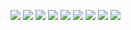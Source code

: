 ![](../Antenna_of_Prediction/1.jpg)
![](../Antenna_of_Prediction/2.jpg)
![](../Antenna_of_Prediction/3.jpg)
![](../Antenna_of_Prediction/4.jpg)
![](../Antenna_of_Prediction/5.jpg)
![](../Antenna_of_Prediction/6.jpg)
![](../Antenna_of_Prediction/7.jpg)
![](../Antenna_of_Prediction/8.jpg)
![](../Antenna_of_Prediction/10.jpg)
